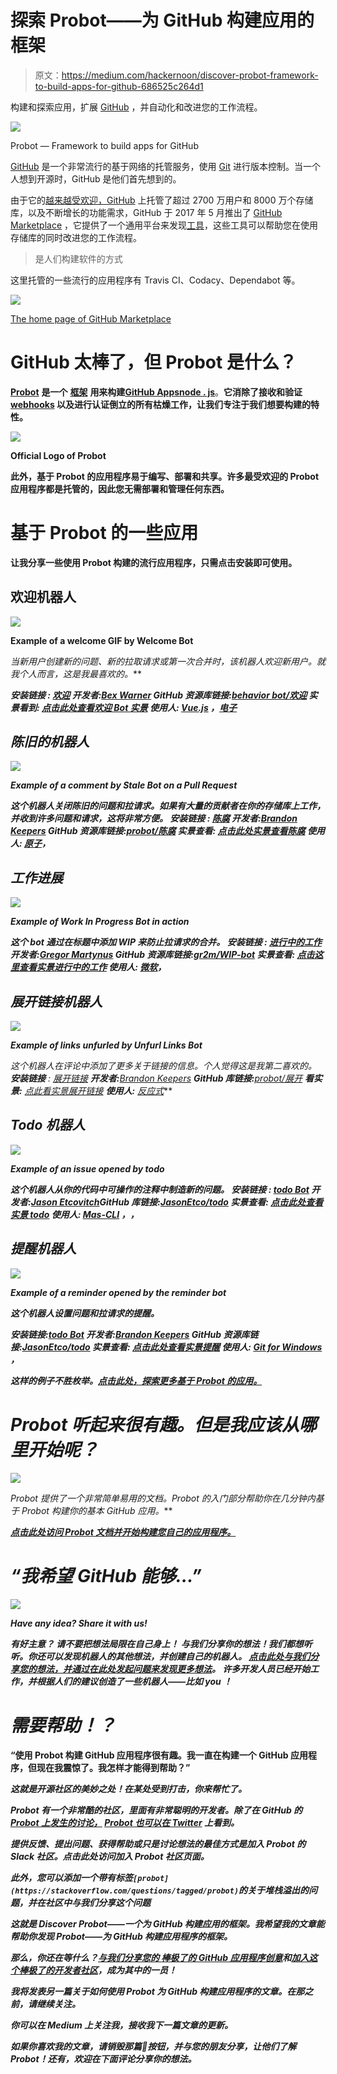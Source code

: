 # 探索 Probot——为 GitHub 构建应用的框架

> 原文：<https://medium.com/hackernoon/discover-probot-framework-to-build-apps-for-github-686525c264d1>

构建和探索应用，扩展 [GitHub](https://hackernoon.com/tagged/github) ，并自动化和改进您的工作流程。

![](img/997c931b648b33d03aa6c361d09b205d.png)

Probot — Framework to build apps for GitHub

[GitHub](https://hackernoon.com/tagged/github) 是一个非常流行的基于网络的托管服务，使用 [Git](https://git-scm.com/) 进行版本控制。当一个人想到开源时，GitHub 是他们首先想到的。

由于它的[越来越受欢迎，GitHub](https://github.com/about) 上托管了超过 2700 万用户和 8000 万个存储库，以及不断增长的功能需求，GitHub 于 2017 年 5 月推出了 [GitHub Marketplace](https://github.com/marketplace) ，它提供了一个通用平台来发现[工具](https://hackernoon.com/tagged/tools)，这些工具可以帮助您在使用存储库的同时改进您的工作流程。

> 是人们构建软件的方式

这里托管的一些流行的应用程序有 Travis CI、Codacy、Dependabot 等。

![](img/27143372740e99994243163fbe53a2de.png)

[The home page of GitHub Marketplace](https://github.com/marketplace)

# **GitHub 太棒了，但 Probot 是什么？**

[**Probot**](https://probot.github.io/) **是一个** [**框架**](https://hackernoon.com/tagged/framework) **用来构建**[**GitHub Apps**](https://developer.github.com/apps/)**[**node . js**](https://nodejs.org/en/)**。**它消除了接收和验证 [webhooks](https://en.wikipedia.org/wiki/Webhook) 以及进行认证倒立的所有枯燥工作，让我们专注于我们想要构建的特性。**

**![](img/af5f89aafd7f7b2a4fe9a3e37189ab94.png)**

**Official Logo of Probot**

**此外，基于 Probot 的应用程序易于编写、部署和共享。许多最受欢迎的 Probot 应用程序都是托管的，因此您无需部署和管理任何东西。**

# ****基于 Probot 的一些应用****

**让我分享一些使用 Probot 构建的流行应用程序，只需点击安装即可使用。**

## **欢迎机器人**

**![](img/7060dd52492340d9118908d03547454e.png)**

**Example of a welcome GIF by Welcome Bot**

**当新用户创建新的问题、新的拉取请求或第一次合并时，该机器人欢迎新用户。就我个人而言，这是我最喜欢的*。***

*****安装链接** : [欢迎](https://probot.github.io/apps/welcome/)
**开发者:**[Bex Warner](https://github.com/hiimbex) **GitHub 资源库链接:**[behavior bot/欢迎](https://github.com/behaviorbot/welcome)
**实景看到:** [点击此处查看欢迎 Bot 实景](https://github.com/probot/probot/pull/464#issuecomment-373919155)
**使用人:** [Vue.js](https://github.com/vuejs) ，[电子](https://github.com/electron)***

## ***陈旧的机器人***

***![](img/bb980530ebe3aed2b2100880b3bb5f50.png)***

***Example of a comment by Stale Bot on a Pull Request***

***这个机器人关闭陈旧的问题和拉请求。如果有大量的贡献者在你的存储库上工作，并收到许多问题和请求，这将非常方便。
**安装链接** : [陈腐](https://probot.github.io/apps/stale/)
**开发者:**[Brandon Keepers](https://github.com/bkeepers) **GitHub 资源库链接:**[probot/陈腐](https://github.com/probot/stale)
**实景查看:** [点击此处实景查看陈腐](https://github.com/probot/probot/issues/380#issuecomment-379421222)
**使用人:** [原子](https://github.com/atom)，***

## ***工作进展***

***![](img/586567d4037a02efb3a5f16793092b41.png)***

***Example of Work In Progress Bot in action***

***这个 bot 通过在标题中添加 WIP 来防止拉请求的合并。
**安装链接** : [进行中的工作](https://probot.github.io/apps/wip/)
**开发者:**[Gregor Martynus](https://github.com/gr2m) **GitHub 资源库链接:**[gr2m/WIP-bot](https://github.com/gr2m/wip-bot)
**实景查看:** [点击这里查看实景进行中的工作](https://github.com/probot/probot/pull/372)
**使用人:** [微软](https://github.com/Microsoft)，***

## ***展开链接机器人***

***![](img/d056cbe3368307f4dc4202d1588d8f87.png)***

***Example of links unfurled by Unfurl Links Bot***

***这个机器人在评论中添加了更多关于链接的信息。个人觉得这是*我第二喜欢的*。
**安装链接** : [展开链接](https://probot.github.io/apps/unfurl-links/)
**开发者:**[Brandon Keepers](https://github.com/bkeepers)
**GitHub 库链接:**[probot/展开](https://github.com/probot/unfurl)
**看实景:** [点此看实景展开链接](https://github.com/probot/ideas/issues/22#issuecomment-365030774)
**使用人:** [反应式](https://github.com/reactiveui)***

## ***Todo 机器人***

***![](img/9b0da084470ec8db6397a2f23319d603.png)***

***Example of an issue opened by todo***

***这个机器人从你的代码中可操作的注释中制造新的问题。
**安装链接** : [todo Bot](https://probot.github.io/apps/todo/)
**开发者:**[Jason Etcovitch](https://github.com/JasonEtco)**GitHub 库链接:**[JasonEtco/todo](https://github.com/JasonEtco/todo)
**实景查看:** [点击此处查看实景 todo](https://github.com/JasonEtco/todo/issues/51#issue-264257509)
**使用人:** [Mas-CLI](https://github.com/mas-cli) ，，***

## ***提醒机器人***

***![](img/7d536780798be4667515f21d72b85a9b.png)***

***Example of a reminder opened by the reminder bot***

***这个机器人设置问题和拉请求的提醒。***

*****安装链接**:[todo Bot](https://probot.github.io/apps/reminders/)
**开发者:**[Brandon Keepers](https://github.com/bkeepers)
**GitHub 资源库链接:**[JasonEtco/todo](https://github.com/probot/reminders)
**实景查看:** [点击此处查看实景提醒](https://github.com/behaviorbot/welcome/issues/8#issuecomment-331207747)
**使用人:** [Git for Windows](https://github.com/git-for-windows) ，***

***这样的例子不胜枚举。[点击此处，探索更多基于 Probot 的应用。](https://probot.github.io/apps/)***

# ***Probot 听起来很有趣。但是我应该从哪里开始呢？***

***![](img/447354d300b8728f6774c18e85933eeb.png)***

***Probot 提供了一个非常简单易用的文档。Probot 的入门部分帮助你在*几分钟内*基于 Probot 构建你的基本 GitHub 应用。***

***[点击此处访问 Probot 文档并开始构建您自己的应用程序。](https://probot.github.io/docs/#getting-started)***

# ***“我希望 GitHub 能够…”***

***![](img/f0ce816341be0dfa13e9686a688d824c.png)***

***Have any idea? Share it with us!***

***有好主意？
请不要把想法局限在自己身上！
**与我们分享你的想法！我们都想听听。你还可以发现机器人的其他想法，并创建自己的机器人。
[点击此处与我们分享您的想法，并通过在此处发起问题来发现更多想法](https://github.com/probot/ideas/issues)。
许多开发人员已经开始工作，并根据人们的建议创造了一些机器人——比如 **you** ！*****

# ***需要帮助！？***

****“使用 Probot 构建 GitHub 应用程序很有趣。我一直在构建一个 GitHub 应用程序，但现在我震惊了。我怎样才能得到帮助？”****

***这就是开源社区的美妙之处！在某处受到打击，你来帮忙了。***

***Probot 有一个非常酷的社区，里面有非常聪明的开发者。除了在 GitHub 的 [Probot 上发生的讨论，](https://github.com/probot) [Probot 也可以在 Twitter](https://twitter.com/probottherobot) 上看到。***

***提供反馈、提出问题、获得帮助或只是讨论想法的最佳方式是加入 Probot 的 Slack 社区。点击此处访问加入 Probot 社区页面。***

***此外，您可以添加一个带有标签`[probot](https://stackoverflow.com/questions/tagged/probot)`的关于堆栈溢出的问题，并在社区中与我们分享这个问题***

***这就是 Discover Probot——一个为 GitHub 构建应用的框架。我希望我的文章能帮助你发现 Probot——为 GitHub 构建应用程序的框架。***

***那么，你还在等什么？[与我们分享您的 ***棒极了的 GitHub 应用程序创意***](https://github.com/probot/ideas/issues)和[加入这个棒极了的开发者社区](https://probot.github.io/community/)，*成为其中的一员！****

***我将发表另一篇关于如何使用 Probot 为 GitHub 构建应用程序的文章。在那之前，请继续关注。***

***你可以在 Medium 上关注我，接收我下一篇文章的更新。***

*****如果你喜欢我的文章，请销毁那篇**👏**按钮，并与您的朋友分享，让他们了解 Probot！还有，欢迎在下面评论分享你的想法。*****